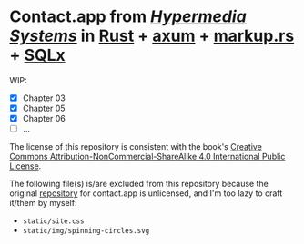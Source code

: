 # Contact.app from _[Hypermedia Systems]_ in [Rust] + [axum] + [markup.rs] + [SQLx]

[Hypermedia Systems]: https://hypermedia.systems
[Rust]: https://www.rust-lang.org
[axum]: https://github.com/tokio-rs/axum
[markup.rs]: https://github.com/utkarshkukreti/markup.rs
[SQLx]: https://github.com/launchbadge/sqlx/tree/main

WIP:

- [x] Chapter 03
- [x] Chapter 05
- [x] Chapter 06
- [ ] …

The license of this repository is consistent with the book's
[Creative Commons Attribution-NonCommercial-ShareAlike 4.0 International Public License].

[Creative Commons Attribution-NonCommercial-ShareAlike 4.0 International Public License]: https://github.com/bigskysoftware/hypermedia-systems/blob/0f399f3a5c62605ac871950d32e250c55dab2b4b/book/LICENSE.txt

The following file(s) is/are excluded from this repository because the original
[repository](https://github.com/bigskysoftware/contact-app) for contact.app is
unlicensed, and I'm too lazy to craft it/them by myself:

- `static/site.css`
- `static/img/spinning-circles.svg`
